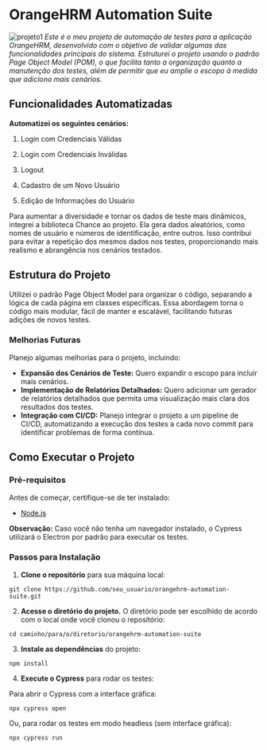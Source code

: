 # OrangeHRM Automation Suite
![projeto1](https://github.com/user-attachments/assets/e3374d2f-6190-47cc-af15-473e57498358)
_Este é o meu projeto de automação de testes para a aplicação OrangeHRM, desenvolvido com o objetivo de validar algumas das funcionalidades principais do sistema. Estruturei o projeto usando o padrão Page Object Model (POM), o que facilita tanto a organização quanto a manutenção dos testes, além de permitir que eu amplie o escopo à medida que adiciono mais cenários._

## Funcionalidades Automatizadas
**Automatizei os seguintes cenários:**

1. Login com Credenciais Válidas

2. Login com Credenciais Inválidas

3. Logout

4. Cadastro de um Novo Usuário

5. Edição de Informações do Usuário

Para aumentar a diversidade e tornar os dados de teste mais dinâmicos, integrei a biblioteca Chance ao projeto. Ela gera dados aleatórios, como nomes de usuário e números de identificação, entre outros. Isso contribui para evitar a repetição dos mesmos dados nos testes, proporcionando mais realismo e abrangência nos cenários testados.

## Estrutura do Projeto
Utilizei o padrão Page Object Model para organizar o código, separando a lógica de cada página em classes específicas. Essa abordagem torna o código mais modular, fácil de manter e escalável, facilitando futuras adições de novos testes.

### Melhorias Futuras
Planejo algumas melhorias para o projeto, incluindo:

+ **Expansão dos Cenários de Teste:** Quero expandir o escopo para incluir mais cenários.
+ **Implementação de Relatórios Detalhados:** Quero adicionar um gerador de relatórios detalhados que permita uma visualização mais clara dos resultados dos testes.
+ **Integração com CI/CD:** Planejo integrar o projeto a um pipeline de CI/CD, automatizando a execução dos testes a cada novo commit para identificar problemas de forma contínua.

## Como Executar o Projeto
### Pré-requisitos
Antes de começar, certifique-se de ter instalado:
+ [Node.js](https://nodejs.org/pt)
  
**Observação:** Caso você não tenha um navegador instalado, o Cypress utilizará o Electron por padrão para executar os testes.

### Passos para Instalação

1. **Clone o repositório** para sua máquina local:
```
git clone https://github.com/seu_usuario/orangehrm-automation-suite.git
```
2. **Acesse o diretório do projeto.** O diretório pode ser escolhido de acordo com o local onde você clonou o repositório:
```
cd caminho/para/o/diretorio/orangehrm-automation-suite
```
3. **Instale as dependências** do projeto:
```
npm install
```
4. **Execute o Cypress** para rodar os testes:
   
Para abrir o Cypress com a interface gráfica:
   
```
npx cypress open
```
Ou, para rodar os testes em modo headless (sem interface gráfica):
```
npx cypress run
```
